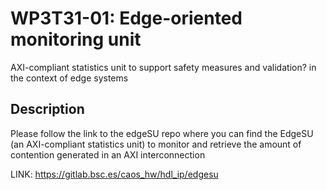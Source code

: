 
# WP3T31-01: Edge-oriented monitoring unit

AXI-compliant statistics unit to support safety measures and validation? in the context of edge systems

## Description

Please follow the link to the edgeSU repo where you can find the EdgeSU (an AXI-compliant statistics unit) to monitor and retrieve the amount 
of contention generated in an AXI interconnection

LINK: <https://gitlab.bsc.es/caos_hw/hdl_ip/edgesu>
